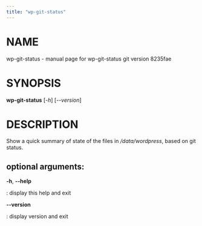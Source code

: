 ```yaml
---
title: "wp-git-status"
---
```



NAME
====

wp-git-status - manual page for wp-git-status git version 8235fae

SYNOPSIS
========

**wp-git-status** \[*-h*\] \[*\--version*\]

DESCRIPTION
===========

Show a quick summary of state of the files in */data/wordpress*, based
on git status.

optional arguments:
-------------------

**-h**, **\--help**

:   display this help and exit

**\--version**

:   display version and exit

